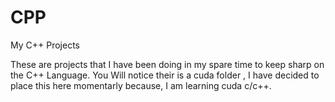# CPP
My C++ Projects


These are projects that I have been doing in my spare time to keep sharp on the C++ Language.
You Will notice their is a cuda folder , I have decided to place this here momentarly because,
I am learning cuda c/c++.
